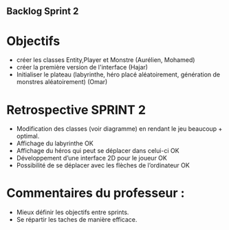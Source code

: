 ## Backlog Sprint 2
# Objectifs
- créer les classes Entity,Player et Monstre  (Aurélien, Mohamed)
- créer la première version de l'interface (Hajar)
- Initialiser le plateau (labyrinthe, héro placé aléatoirement, génération de monstres aléatoirement) (Omar)


# Retrospective SPRINT 2
- Modification des classes (voir diagramme) en rendant le jeu beaucoup + optimal.
- Affichage du labyrinthe OK
- Affichage du héros qui peut se déplacer dans celui-ci OK
- Développement d’une interface 2D pour le joueur OK
- Possibilité de se déplacer avec les flèches de l’ordinateur OK

# Commentaires du professeur : 
- Mieux définir les objectifs entre sprints.
- Se répartir les taches de manière efficace.

